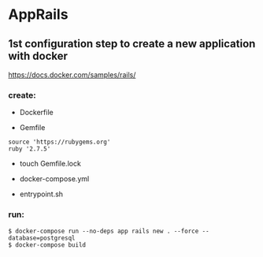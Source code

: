 # AppRails

## 1st configuration step to create a new application with docker
https://docs.docker.com/samples/rails/

### create:
- Dockerfile

- Gemfile
```
source 'https://rubygems.org'
ruby '2.7.5'
```

- touch Gemfile.lock

- docker-compose.yml

- entrypoint.sh

### run:
```
$ docker-compose run --no-deps app rails new . --force --database=postgresql
$ docker-compose build
```